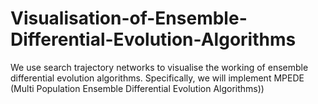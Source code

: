 # Visualisation-of-Ensemble-Differential-Evolution-Algorithms
We use search trajectory networks to visualise the working of ensemble differential evolution algorithms. Specifically, we will implement MPEDE (Multi Population Ensemble Differential Evolution Algorithms))
